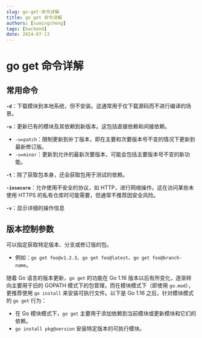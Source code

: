 ```yaml
---
slug: go-get-命令详解
title: go get 命令详解
authors: [sumingcheng]
tags: [backend]
date: 2024-07-13
---
```


# go get 命令详解



 

## 常用命令  

**`-d`**：下载模块到本地系统，但不安装。这通常用于仅下载源码而不进行编译的场景。

**`-u`**：更新已有的模块及其依赖到新版本。这包括直接依赖和间接依赖。

* `-u=patch`：限制更新到补丁版本，即在主要和次要版本号不变的情况下更新到最新修订版。
* `-u=minor`：更新到允许的最新次要版本，可能会包括主要版本号不变的新功能。

**`-t`**：除了获取包本身，还会获取包用于测试的依赖。

**`-insecure`**：允许使用不安全的协议，如 HTTP，进行网络操作。这在访问某些未使用 HTTPS 的私有仓库时可能需要，但通常不推荐因安全风险。

**`-v`**：显示详细的操作信息

## 版本控制参数  

可以指定获取特定版本、分支或修订版的包。

* 例如：`go get foo@v1.2.3`、`go get foo@latest`、`go get foo@branch-name`。

随着 Go 语言的版本更新，`go get` 的功能在 Go 1.16 版本以后有所变化，逐渐转向主要用于旧的 GOPATH 模式下的包管理，而在模块模式下（即使用 `go.mod`），更推荐使用 `go install` 来安装可执行文件。以下是 Go 1.16 之后，针对模块模式的 `go get` 行为：

* 在 Go 模块模式下，`go get` 主要用于添加依赖到当前模块或更新模块和它们的依赖。
* `go install pkg@version` 安装特定版本的可执行模块。